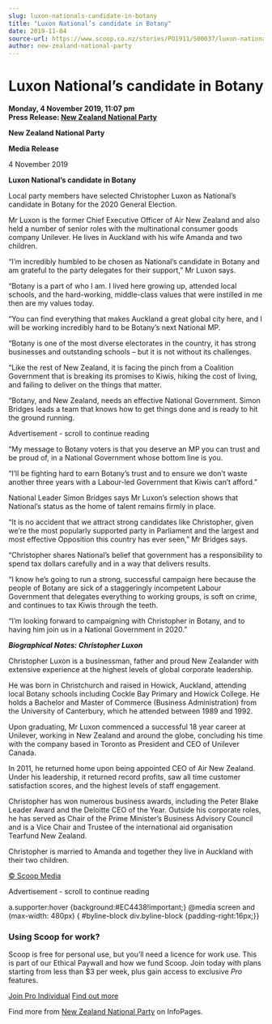 ```yaml
---
slug: luxon-nationals-candidate-in-botany
title: "Luxon National’s candidate in Botany"
date: 2019-11-04
source-url: https://www.scoop.co.nz/stories/PO1911/S00037/luxon-nationals-candidate-in-botany.htm
author: new-zealand-national-party
---
```

Luxon National’s candidate in Botany
====================================

**Monday, 4 November 2019, 11:07 pm**  
**Press Release: [New Zealand National Party](https://info.scoop.co.nz/New_Zealand_National_Party)**

  
**New Zealand National Party**  
  
**Media Release**  
  
  
4 November 2019

**Luxon National’s candidate in Botany**  
  
Local party members have selected Christopher Luxon as National’s candidate in Botany for the 2020 General Election.

Mr Luxon is the former Chief Executive Officer of Air New Zealand and also held a number of senior roles with the multinational consumer goods company Unilever. He lives in Auckland with his wife Amanda and two children.

“I’m incredibly humbled to be chosen as National’s candidate in Botany and am grateful to the party delegates for their support,” Mr Luxon says.

“Botany is a part of who I am. I lived here growing up, attended local schools, and the hard-working, middle-class values that were instilled in me then are my values today.

“You can find everything that makes Auckland a great global city here, and I will be working incredibly hard to be Botany’s next National MP.

“Botany is one of the most diverse electorates in the country, it has strong businesses and outstanding schools – but it is not without its challenges.

“Like the rest of New Zealand, it is facing the pinch from a Coalition Government that is breaking its promises to Kiwis, hiking the cost of living, and failing to deliver on the things that matter.

“Botany, and New Zealand, needs an effective National Government. Simon Bridges leads a team that knows how to get things done and is ready to hit the ground running.

Advertisement - scroll to continue reading





“My message to Botany voters is that you deserve an MP you can trust and be proud of, in a National Government whose bottom line is you.

“I’ll be fighting hard to earn Botany’s trust and to ensure we don’t waste another three years with a Labour-led Government that Kiwis can’t afford.”

National Leader Simon Bridges says Mr Luxon’s selection shows that National’s status as the home of talent remains firmly in place.

“It is no accident that we attract strong candidates like Christopher, given we’re the most popularly supported party in Parliament and the largest and most effective Opposition this country has ever seen,” Mr Bridges says.

“Christopher shares National’s belief that government has a responsibility to spend tax dollars carefully and in a way that delivers results.

“I know he’s going to run a strong, successful campaign here because the people of Botany are sick of a staggeringly incompetent Labour Government that delegates everything to working groups, is soft on crime, and continues to tax Kiwis through the teeth.

“I’m looking forward to campaigning with Christopher in Botany, and to having him join us in a National Government in 2020.”  

  
  
**_Biographical Notes: Christopher Luxon_**  
  
Christopher Luxon is a businessman, father and proud New Zealander with extensive experience at the highest levels of global corporate leadership.

He was born in Christchurch and raised in Howick, Auckland, attending local Botany schools including Cockle Bay Primary and Howick College. He holds a Bachelor and Master of Commerce (Business Administration) from the University of Canterbury, which he attended between 1989 and 1992.

Upon graduating, Mr Luxon commenced a successful 18 year career at Unilever, working in New Zealand and around the globe, concluding his time with the company based in Toronto as President and CEO of Unilever Canada.

In 2011, he returned home upon being appointed CEO of Air New Zealand. Under his leadership, it returned record profits, saw all time customer satisfaction scores, and the highest levels of staff engagement.

Christopher has won numerous business awards, including the Peter Blake Leader Award and the Deloitte CEO of the Year. Outside his corporate roles, he has served as Chair of the Prime Minister’s Business Advisory Council and is a Vice Chair and Trustee of the international aid organisation Tearfund New Zealand.

Christopher is married to Amanda and together they live in Auckland with their two children.

[© Scoop Media](http://www.scoop.co.nz/about/terms.html)  

Advertisement - scroll to continue reading



a.supporter:hover {background:#EC4438!important;} @media screen and (max-width: 480px) { #byline-block div.byline-block {padding-right:16px;}}

### Using Scoop for work?

Scoop is free for personal use, but you’ll need a licence for work use. This is part of our Ethical Paywall and how we fund Scoop. Join today with plans starting from less than $3 per week, plus gain access to exclusive _Pro_ features.  
  
[Join Pro Individual](https://pro.scoop.co.nz/Individual/?from=ProIn24) [Find out more](https://pro.scoop.co.nz/using-scoop-for-work/?from=ProIn24)

Find more from [New Zealand National Party](https://info.scoop.co.nz/New_Zealand_National_Party) on InfoPages.